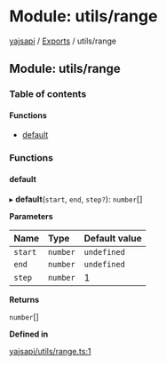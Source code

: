 # Module: utils/range

[yajsapi](../yajsapi.md) / [Exports](./) / utils/range

## Module: utils/range

### Table of contents

#### Functions

* [default](utils_range.md#default)

### Functions

#### default

▸ **default**\(`start`, `end`, `step?`\): `number`\[\]

**Parameters**

| Name | Type | Default value |
| :--- | :--- | :--- |
| `start` | `number` | `undefined` |
| `end` | `number` | `undefined` |
| `step` | `number` | 1 |

**Returns**

`number`\[\]

**Defined in**

[yajsapi/utils/range.ts:1](https://github.com/golemfactory/yajsapi/blob/8f42a91/yajsapi/utils/range.ts#L1)

